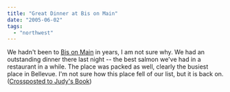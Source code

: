 ```yaml
---
title: "Great Dinner at Bis on Main"
date: "2005-06-02"
tags: 
  - "northwest"
---
```


We hadn't been to [Bis on Main](http://www.bisonmain.com/) in years, I am not sure why. We had an outstanding dinner there last night -- the best salmon we've had in a restaurant in a while. The place was packed as well, clearly the busiest place in Bellevue. I'm not sure how this place fell of our list, but it is back on. ([Crossposted to Judy's Book](http://members.judysbook.com/posts/content/review.aspx?ci=3954))
